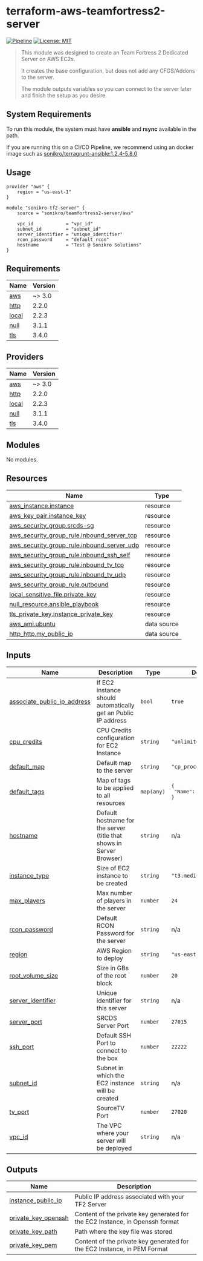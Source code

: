 # terraform-aws-teamfortress2-server

[![Pipeline](https://github.com/sonikro/terraform-aws-teamfortress2-server/actions/workflows/main.yaml/badge.svg)](https://github.com/sonikro/terraform-aws-teamfortress2-server/actions/workflows/main.yaml)
[![License: MIT](https://img.shields.io/badge/License-MIT-yellow.svg)](https://opensource.org/licenses/MIT)



> This module was designed to create an Team Fortress 2 Dedicated Server on AWS EC2s.
> 
> It creates the base configuration, but does not add any CFGS/Addons to the server.
> 
> The module outputs variables so you can connect to the server later and finish the setup as you desire.

## System Requirements

To run this module, the system must have **ansible** and **rsync** available in the path.

If you are running this on a CI/CD Pipeline, we recommend using an docker image such as [sonikro/terragrunt-ansible:1.2.4-5.8.0](https://github.com/sonikro/terragrunt-ansible)


## Usage

```hcl
provider "aws" {
    region = "us-east-1"
}

module "sonikro-tf2-server" {
    source = "sonikro/teamfortress2-server/aws"

    vpc_id            = "vpc_id"
    subnet_id         = "subnet_id"
    server_identifier = "unique_identifier"
    rcon_password     = "default_rcon"
    hostname          = "Test @ Sonikro Solutions"
}
```

<!-- BEGIN_TF_DOCS -->
## Requirements

| Name | Version |
|------|---------|
| <a name="requirement_aws"></a> [aws](#requirement\_aws) | ~> 3.0 |
| <a name="requirement_http"></a> [http](#requirement\_http) | 2.2.0 |
| <a name="requirement_local"></a> [local](#requirement\_local) | 2.2.3 |
| <a name="requirement_null"></a> [null](#requirement\_null) | 3.1.1 |
| <a name="requirement_tls"></a> [tls](#requirement\_tls) | 3.4.0 |

## Providers

| Name | Version |
|------|---------|
| <a name="provider_aws"></a> [aws](#provider\_aws) | ~> 3.0 |
| <a name="provider_http"></a> [http](#provider\_http) | 2.2.0 |
| <a name="provider_local"></a> [local](#provider\_local) | 2.2.3 |
| <a name="provider_null"></a> [null](#provider\_null) | 3.1.1 |
| <a name="provider_tls"></a> [tls](#provider\_tls) | 3.4.0 |

## Modules

No modules.

## Resources

| Name | Type |
|------|------|
| [aws_instance.instance](https://registry.terraform.io/providers/hashicorp/aws/latest/docs/resources/instance) | resource |
| [aws_key_pair.instance_key](https://registry.terraform.io/providers/hashicorp/aws/latest/docs/resources/key_pair) | resource |
| [aws_security_group.srcds-sg](https://registry.terraform.io/providers/hashicorp/aws/latest/docs/resources/security_group) | resource |
| [aws_security_group_rule.inbound_server_tcp](https://registry.terraform.io/providers/hashicorp/aws/latest/docs/resources/security_group_rule) | resource |
| [aws_security_group_rule.inbound_server_udp](https://registry.terraform.io/providers/hashicorp/aws/latest/docs/resources/security_group_rule) | resource |
| [aws_security_group_rule.inbound_ssh_self](https://registry.terraform.io/providers/hashicorp/aws/latest/docs/resources/security_group_rule) | resource |
| [aws_security_group_rule.inbound_tv_tcp](https://registry.terraform.io/providers/hashicorp/aws/latest/docs/resources/security_group_rule) | resource |
| [aws_security_group_rule.inbound_tv_udp](https://registry.terraform.io/providers/hashicorp/aws/latest/docs/resources/security_group_rule) | resource |
| [aws_security_group_rule.outbound](https://registry.terraform.io/providers/hashicorp/aws/latest/docs/resources/security_group_rule) | resource |
| [local_sensitive_file.private_key](https://registry.terraform.io/providers/hashicorp/local/2.2.3/docs/resources/sensitive_file) | resource |
| [null_resource.ansible_playbook](https://registry.terraform.io/providers/hashicorp/null/3.1.1/docs/resources/resource) | resource |
| [tls_private_key.instance_private_key](https://registry.terraform.io/providers/hashicorp/tls/3.4.0/docs/resources/private_key) | resource |
| [aws_ami.ubuntu](https://registry.terraform.io/providers/hashicorp/aws/latest/docs/data-sources/ami) | data source |
| [http_http.my_public_ip](https://registry.terraform.io/providers/hashicorp/http/2.2.0/docs/data-sources/http) | data source |

## Inputs

| Name | Description | Type | Default | Required |
|------|-------------|------|---------|:--------:|
| <a name="input_associate_public_ip_address"></a> [associate\_public\_ip\_address](#input\_associate\_public\_ip\_address) | If EC2 instance should automatically get an Public IP address | `bool` | `true` | no |
| <a name="input_cpu_credits"></a> [cpu\_credits](#input\_cpu\_credits) | CPU Credits configuration for EC2 Instance | `string` | `"unlimited"` | no |
| <a name="input_default_map"></a> [default\_map](#input\_default\_map) | Default map to the server | `string` | `"cp_process_final"` | no |
| <a name="input_default_tags"></a> [default\_tags](#input\_default\_tags) | Map of tags to be applied to all resources | `map(any)` | <pre>{<br>  "Name": "tf2-server"<br>}</pre> | no |
| <a name="input_hostname"></a> [hostname](#input\_hostname) | Default hostname for the server (title that shows in Server Browser) | `string` | n/a | yes |
| <a name="input_instance_type"></a> [instance\_type](#input\_instance\_type) | Size of EC2 instance to be created | `string` | `"t3.medium"` | no |
| <a name="input_max_players"></a> [max\_players](#input\_max\_players) | Max number of players in the server | `number` | `24` | no |
| <a name="input_rcon_password"></a> [rcon\_password](#input\_rcon\_password) | Default RCON Password for the server | `string` | n/a | yes |
| <a name="input_region"></a> [region](#input\_region) | AWS Region to deploy | `string` | `"us-east-1"` | no |
| <a name="input_root_volume_size"></a> [root\_volume\_size](#input\_root\_volume\_size) | Size in GBs of the root block | `number` | `20` | no |
| <a name="input_server_identifier"></a> [server\_identifier](#input\_server\_identifier) | Unique identifier for this server | `string` | n/a | yes |
| <a name="input_server_port"></a> [server\_port](#input\_server\_port) | SRCDS Server Port | `number` | `27015` | no |
| <a name="input_ssh_port"></a> [ssh\_port](#input\_ssh\_port) | Default SSH Port to connect to the box | `number` | `22222` | no |
| <a name="input_subnet_id"></a> [subnet\_id](#input\_subnet\_id) | Subnet in which the EC2 instance will be created | `string` | n/a | yes |
| <a name="input_tv_port"></a> [tv\_port](#input\_tv\_port) | SourceTV Port | `number` | `27020` | no |
| <a name="input_vpc_id"></a> [vpc\_id](#input\_vpc\_id) | The VPC where your server will be deployed | `string` | n/a | yes |

## Outputs

| Name | Description |
|------|-------------|
| <a name="output_instance_public_ip"></a> [instance\_public\_ip](#output\_instance\_public\_ip) | Public IP address associated with your TF2 Server |
| <a name="output_private_key_openssh"></a> [private\_key\_openssh](#output\_private\_key\_openssh) | Content of the private key generated for the EC2 Instance, in Openssh format |
| <a name="output_private_key_path"></a> [private\_key\_path](#output\_private\_key\_path) | Path where the key file was stored |
| <a name="output_private_key_pem"></a> [private\_key\_pem](#output\_private\_key\_pem) | Content of the private key generated for the EC2 Instance, in PEM Format |
<!-- END_TF_DOCS -->
